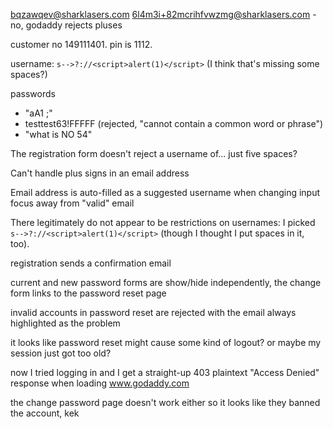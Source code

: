 bqzawqev@sharklasers.com 6l4m3i+82mcrihfvwzmg@sharklasers.com - no, godaddy rejects pluses

customer no 149111401. pin is 1112.

username: `s-->?://<script>alert(1)</script>` (I think that's missing some spaces?)

passwords
- "aA1      ;"
- testtest63!FFFFF (rejected, "cannot contain a common word or phrase")
- "what is NO 54"

The registration form doesn't reject a username of... just five spaces?

Can't handle plus signs in an email address

Email address is auto-filled as a suggested username when changing input focus away from "valid" email

There legitimately do not appear to be restrictions on usernames: I picked `s-->?://<script>alert(1)</script>` (though I thought I put spaces in it, too).

registration sends a confirmation email

current and new password forms are show/hide independently, the change form links to the password reset page

invalid accounts in password reset are rejected with the email always highlighted as the problem

it looks like password reset might cause some kind of logout? or maybe my session just got too old?

now I tried logging in and I get a straight-up 403 plaintext "Access Denied" response when loading www.godaddy.com

the change password page doesn't work either so it looks like they banned the account, kek
